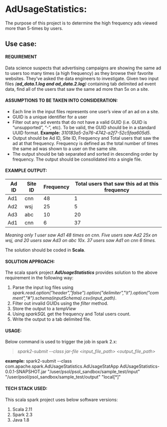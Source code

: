 # AdUsageStatistics:
The purpose of this project is to determine the high frequency ads viewed more than 5-times by users.

## Use case:

#### **REQUIREMENT**

  Data science suspects that advertising campaigns are showing the same ad to users too many times (a high frequency) as they browse their favorite websites.  They’ve asked the data engineers to investigate. Given two input files *(**ad_data.1.log and ad_data.2.log**)* containing tab delimited ad event data, find all of the users that saw the same ad more than 5x on a site.

#### **ASSUMPTIONS TO BE TAKEN INTO CONSIDERATION:**
-	Each line in the input files represents one user’s view of an ad on a site.
-	GUID is a unique identifier for a user
-	Filter out any ad events that do not have a valid GUID (i.e. GUID is “unsupported”, “-”, etc).  To be valid, the GUID should be in a standard UUID format. **Example:** *310183a5-2a76-4742-a2f7-52c5faa605d5*.
-	Output should be Ad ID, Site ID, Frequency and Total users that saw the ad at that frequency. Frequency is defined as the total number of times the same ad was shown to a user on the same site.  
-	The output should be tab separated and sorted in descending order by frequency.  The output should be consolidated into a single file.

#### **EXAMPLE OUTPUT:**


|Ad ID | Site ID | Frequency| Total users that saw this ad at this frequency|
|------|---------|----------|-----------------------------------------------|
|Ad1   |   cnn   | 48       |1                                              | 
|Ad2   |   wsj   | 25       |5                                              |
|Ad3   |   abc   | 10       |20                                             |
|Ad1   |   cnn   | 6        |37                                             |

*Meaning only 1 user saw Ad1 48 times on cnn.  Five users saw Ad2 25x on wsj, and 20 users saw Ad3 on abc 10x.  37 users saw Ad1 on cnn 6 times.*

The solution should be coded in **Scala**.

#### **SOLUTION APPROACH:**
The scala spark project ***AdUsageStatistics*** provides solution to the above requirement in the following way:

1. Parse the input log files using *spark.read.option("header","false").option("delimiter","\t").option("comment","#").schema(inputSchema).csv(input_path)*.
2. Filter out invalid GUIDs using the *filter* method.
3. Store the output to a *tempView*
4. Using *sparkSQL* get the frequency and Total users count.
5. Write the output to a tab delimited file.

#### **USAGE:**
Below command is used to trigger the job in spark 2.x:

 > *spark2-submit --class <class-name> jar-file <input_file_path> <output_file_path> <master>*
 
 
 **example:** spark2-submit --class com.apache.spark.AdUsageStatistics.AdUsageStatApp AdUsageStatistics-0.0.1-SNAPSHOT.jar "/user/psol/psol_sandbox/sample_test/input" "/user/psol/psol_sandbox/sample_test/output" "local[*]"


#### **TECH STACK USED:**
This scala spark project uses below software versions:

1. Scala 2.11
2. Spark 2.3
3. Java 1.8
